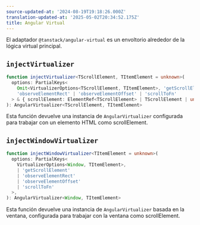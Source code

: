 ```yaml
---
source-updated-at: '2024-08-19T19:18:26.000Z'
translation-updated-at: '2025-05-02T20:34:52.175Z'
title: Angular Virtual
---
```

El adaptador `@tanstack/angular-virtual` es un envoltorio alrededor de la lógica virtual principal.

## `injectVirtualizer`

```ts
function injectVirtualizer<TScrollElement, TItemElement = unknown>(
  options: PartialKeys<
    Omit<VirtualizerOptions<TScrollElement, TItemElement>, 'getScrollElement'>,
    'observeElementRect' | 'observeElementOffset' | 'scrollToFn'
  > & { scrollElement: ElementRef<TScrollElement> | TScrollElement | undefined },
): AngularVirtualizer<TScrollElement, TItemElement>
```

Esta función devuelve una instancia de `AngularVirtualizer` configurada para trabajar con un elemento HTML como scrollElement.

## `injectWindowVirtualizer`

```ts
function injectWindowVirtualizer<TItemElement = unknown>(
  options: PartialKeys<
    VirtualizerOptions<Window, TItemElement>,
    | 'getScrollElement'
    | 'observeElementRect'
    | 'observeElementOffset'
    | 'scrollToFn'
  >,
): AngularVirtualizer<Window, TItemElement>
```

Esta función devuelve una instancia de `AngularVirtualizer` basada en la ventana, configurada para trabajar con la ventana como scrollElement.
